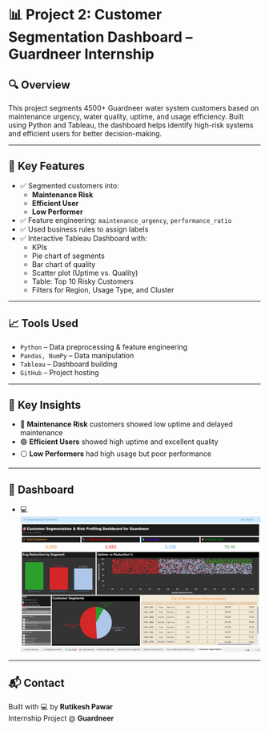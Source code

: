 # 📊 Project 2: Customer Segmentation Dashboard – Guardneer Internship

## 🔍 Overview
This project segments 4500+ Guardneer water system customers based on maintenance urgency, water quality, uptime, and usage efficiency. Built using Python and Tableau, the dashboard helps identify high-risk systems and efficient users for better decision-making.

---

## 🧠 Key Features

- ✅ Segmented customers into:
  - **Maintenance Risk**
  - **Efficient User**
  - **Low Performer**
- ✅ Feature engineering: `maintenance_urgency`, `performance_ratio`
- ✅ Used business rules to assign labels
- ✅ Interactive Tableau Dashboard with:
  - KPIs
  - Pie chart of segments
  - Bar chart of quality
  - Scatter plot (Uptime vs. Quality)
  - Table: Top 10 Risky Customers
  - Filters for Region, Usage Type, and Cluster

---

## 📈 Tools Used
- `Python` – Data preprocessing & feature engineering  
- `Pandas, NumPy` – Data manipulation  
- `Tableau` – Dashboard building  
- `GitHub` – Project hosting

---

## 🧾 Key Insights
- 🔴 **Maintenance Risk** customers showed low uptime and delayed maintenance
- 🟢 **Efficient Users** showed high uptime and excellent quality
- ⚪ **Low Performers** had high usage but poor performance

---

## 🔗 Dashboard
- 💻 ![image alt](https://github.com/rutikeshpawar/Guardneer_Internship_Projects/raw/e0a830b1d57cb07d9a267f76bb0ba71eb7553958/2_Guardneer-Customer-Segmentation-Dashboard/Customer_Segment_Guardneer%20.png)

---

## 📬 Contact
Built with 💻 by **Rutikesh Pawar**  
Internship Project @ **Guardneer**
